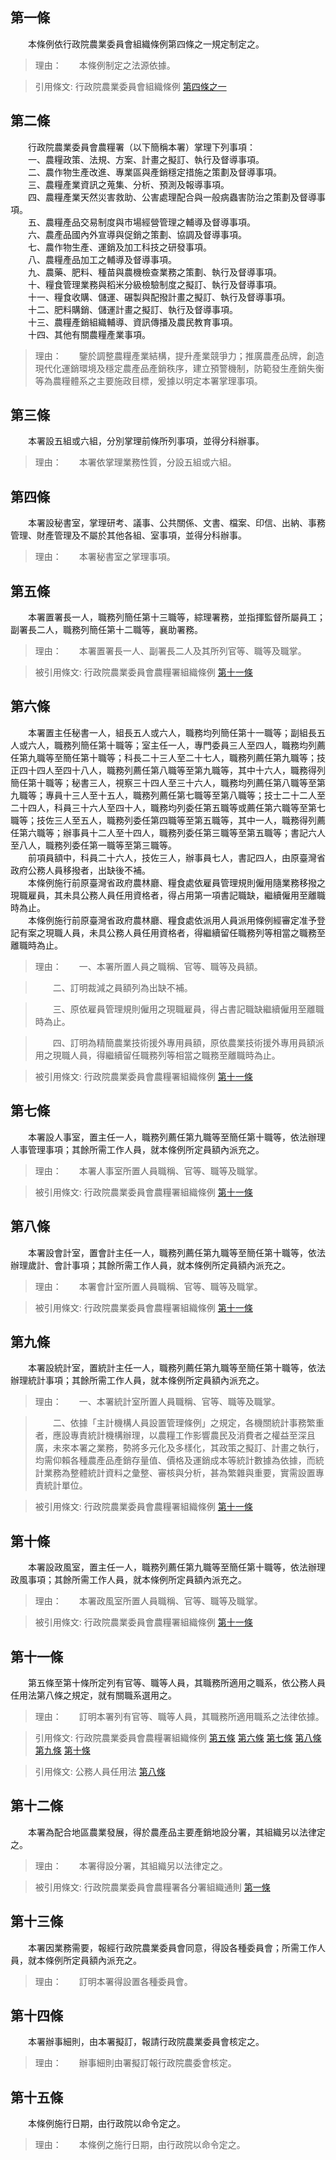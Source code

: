 第一條 
-------
　　本條例依行政院農業委員會組織條例第四條之一規定制定之。  
> 理由：　　本條例制定之法源依據。

> 引用條文: 行政院農業委員會組織條例 [第四條之一](../../人事其他/組織編制/行政院農業委員會組織條例.md#第四條之一)



第二條 
-------
　　行政院農業委員會農糧署（以下簡稱本署）掌理下列事項：  
　　一、農糧政策、法規、方案、計畫之擬訂、執行及督導事項。  
　　二、農作物生產改進、專業區與產銷穩定措施之策劃及督導事項。  
　　三、農糧產業資訊之蒐集、分析、預測及報導事項。  
　　四、農糧產業天然災害救助、公害處理配合與一般病蟲害防治之策劃及督導事項。  
　　五、農糧產品交易制度與市場經營管理之輔導及督導事項。  
　　六、農產品國內外宣導與促銷之策劃、協調及督導事項。  
　　七、農作物生產、運銷及加工科技之研發事項。  
　　八、農糧產品加工之輔導及督導事項。  
　　九、農藥、肥料、種苗與農機檢查業務之策劃、執行及督導事項。  
　　十、糧食管理業務與稻米分級檢驗制度之擬訂、執行及督導事項。  
　　十一、糧食收購、儲運、碾製與配撥計畫之擬訂、執行及督導事項。  
　　十二、肥料購銷、儲運計畫之擬訂、執行及督導事項。  
　　十三、農糧產銷組織輔導、資訊傳播及農民教育事項。  
　　十四、其他有關農糧產業事項。  
> 理由：　　鑒於調整農糧產業結構，提升產業競爭力；推廣農產品牌，創造現代化運銷環境及穩定農產品產銷秩序，建立預警機制，防範發生產銷失衡等為農糧體系之主要施政目標，爰據以明定本署掌理事項。



第三條 
-------
　　本署設五組或六組，分別掌理前條所列事項，並得分科辦事。  
> 理由：　　本署依掌理業務性質，分設五組或六組。



第四條 
-------
　　本署設秘書室，掌理研考、議事、公共關係、文書、檔案、印信、出納、事務管理、財產管理及不屬於其他各組、室事項，並得分科辦事。  
> 理由：　　本署秘書室之掌理事項。



第五條 
-------
　　本署置署長一人，職務列簡任第十三職等，綜理署務，並指揮監督所屬員工；副署長二人，職務列簡任第十二職等，襄助署務。  
> 理由：　　本署置署長一人、副署長二人及其所列官等、職等及職掌。

> 被引用條文: 行政院農業委員會農糧署組織條例 [第十一條](../../人事其他/組織編制/行政院農業委員會農糧署組織條例.md#第十一條-)



第六條 
-------
　　本署置主任秘書一人，組長五人或六人，職務均列簡任第十一職等；副組長五人或六人，職務列簡任第十職等；室主任一人，專門委員三人至四人，職務均列薦任第九職等至簡任第十職等；科長二十三人至二十七人，職務列薦任第九職等；技正四十四人至四十八人，職務列薦任第八職等至第九職等，其中十六人，職務得列簡任第十職等；秘書三人，視察三十四人至三十六人，職務均列薦任第八職等至第九職等；專員十三人至十五人，職務列薦任第七職等至第八職等；技士二十二人至二十四人，科員三十六人至四十人，職務均列委任第五職等或薦任第六職等至第七職等；技佐三人至五人，職務列委任第四職等至第五職等，其中一人，職務得列薦任第六職等；辦事員十二人至十四人，職務列委任第三職等至第五職等；書記六人至八人，職務列委任第一職等至第三職等。  
　　前項員額中，科員二十六人，技佐三人，辦事員七人，書記四人，由原臺灣省政府公務人員移撥者，出缺後不補。  
　　本條例施行前原臺灣省政府農林廳、糧食處依雇員管理規則僱用隨業務移撥之現職雇員，其未具公務人員任用資格者，得占用第一項書記職缺，繼續僱用至離職時為止。  
　　本條例施行前原臺灣省政府農林廳、糧食處依派用人員派用條例經審定准予登記有案之現職人員，未具公務人員任用資格者，得繼續留任職務列等相當之職務至離職時為止。  
> 理由：　　一、本署所置人員之職稱、官等、職等及員額。

> 　　二、訂明裁減之員額列為出缺不補。

> 　　三、原依雇員管理規則僱用之現職雇員，得占書記職缺繼續僱用至離職時為止。

> 　　四、訂明為精簡農業技術援外專用員額，原依農業技術援外專用員額派用之現職人員，得繼續留任職務列等相當之職務至離職時為止。

> 被引用條文: 行政院農業委員會農糧署組織條例 [第十一條](../../人事其他/組織編制/行政院農業委員會農糧署組織條例.md#第十一條-)



第七條 
-------
　　本署設人事室，置主任一人，職務列薦任第九職等至簡任第十職等，依法辦理人事管理事項；其餘所需工作人員，就本條例所定員額內派充之。  
> 理由：　　本署人事室所置人員職稱、官等、職等及職掌。

> 被引用條文: 行政院農業委員會農糧署組織條例 [第十一條](../../人事其他/組織編制/行政院農業委員會農糧署組織條例.md#第十一條-)



第八條 
-------
　　本署設會計室，置會計主任一人，職務列薦任第九職等至簡任第十職等，依法辦理歲計、會計事項；其餘所需工作人員，就本條例所定員額內派充之。  
> 理由：　　本署會計室所置人員職稱、官等、職等及職掌。

> 被引用條文: 行政院農業委員會農糧署組織條例 [第十一條](../../人事其他/組織編制/行政院農業委員會農糧署組織條例.md#第十一條-)



第九條 
-------
　　本署設統計室，置統計主任一人，職務列薦任第九職等至簡任第十職等，依法辦理統計事項；其餘所需工作人員，就本條例所定員額內派充之。  
> 理由：　　一、本署統計室所置人員職稱、官等、職等及職掌。

> 　　二、依據「主計機構人員設置管理條例」之規定，各機關統計事務繁重者，應設專責統計機構辦理，以農糧工作影響農民及消費者之權益至深且廣，未來本署之業務，勢將多元化及多樣化，其政策之擬訂、計畫之執行，均需仰賴各種農產品產銷存量值、價格及運銷成本等統計數據為依據，而統計業務為整體統計資料之彙整、審核與分析，甚為繁雜與重要，實需設置專責統計單位。

> 被引用條文: 行政院農業委員會農糧署組織條例 [第十一條](../../人事其他/組織編制/行政院農業委員會農糧署組織條例.md#第十一條-)



第十條 
-------
　　本署設政風室，置主任一人，職務列薦任第九職等至簡任第十職等，依法辦理政風事項；其餘所需工作人員，就本條例所定員額內派充之。  
> 理由：　　本署政風室所置人員職稱、官等、職等及職掌。

> 被引用條文: 行政院農業委員會農糧署組織條例 [第十一條](../../人事其他/組織編制/行政院農業委員會農糧署組織條例.md#第十一條-)



第十一條 
---------
　　第五條至第十條所定列有官等、職等人員，其職務所適用之職系，依公務人員任用法第八條之規定，就有關職系選用之。  
> 理由：　　訂明本署列有官等、職等人員，其職務所適用職系之法律依據。

> 引用條文: 行政院農業委員會農糧署組織條例 [第五條](../../人事其他/組織編制/行政院農業委員會農糧署組織條例.md#第五條-) [第六條](../../人事其他/組織編制/行政院農業委員會農糧署組織條例.md#第六條-) [第七條](../../人事其他/組織編制/行政院農業委員會農糧署組織條例.md#第七條-) [第八條](../../人事其他/組織編制/行政院農業委員會農糧署組織條例.md#第八條-) [第九條](../../人事其他/組織編制/行政院農業委員會農糧署組織條例.md#第九條-) [第十條](../../人事其他/組織編制/行政院農業委員會農糧署組織條例.md#第十條-)

> 引用條文: 公務人員任用法 [第八條](../../考試/任免升遷/公務人員任用法.md#第八條-職系說明書)



第十二條 
---------
　　本署為配合地區農業發展，得於農產品主要產銷地設分署，其組織另以法律定之。  
> 理由：　　本署得設分署，其組織另以法律定之。

> 被引用條文: 行政院農業委員會農糧署各分署組織通則 [第一條](../../人事其他/組織編制/行政院農業委員會農糧署各分署組織通則.md#第一條-)



第十三條 
---------
　　本署因業務需要，報經行政院農業委員會同意，得設各種委員會；所需工作人員，就本條例所定員額內派充之。  
> 理由：　　訂明本署得設置各種委員會。



第十四條 
---------
　　本署辦事細則，由本署擬訂，報請行政院農業委員會核定之。  
> 理由：　　辦事細則由署擬訂報行政院農委會核定。



第十五條 
---------
　　本條例施行日期，由行政院以命令定之。  
> 理由：　　本條例之施行日期，由行政院以命令定之。